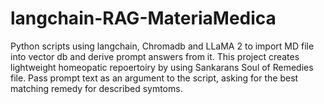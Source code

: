 # langchain-RAG-MateriaMedica
Python scripts using langchain, Chromadb and LLaMA 2 to import MD file into vector db and derive prompt answers from it. This project creates lightweight homeopatic repoertoiry by using Sankarans Soul of Remedies file. Pass prompt text as an argument to the script, asking for the best matching remedy for described symtoms.
